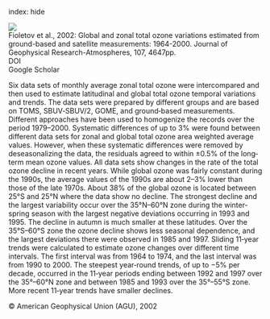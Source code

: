index: hide

<div class="Citation">
    <div class="Citation-thumb CitationThumb-linked"  data-href="https://doi.org/10.1029/2001jd001350">
      <img src="https://static.claimspace.cloud/climate-study-static/refs/thumbs/9/Fioletov_et_al_2002-thumb.png" />
    </div>

  <div class="Citation-body">
    <div class="Citation-text">Fioletov et al., 2002: Global and zonal total ozone variations estimated from ground-based and satellite measurements: 1964-2000. <span class="Article-journal">Journal of Geophysical Research-Atmospheres, </span><span class="Article-volume">107, </span>4647pp.</div>
    <div class="Citation-links">
      <div class="CitationLink" data-href="https://doi.org/10.1029/2001jd001350">
        <div class="CitationLink-icon CitationLink-Doi"></div>
        <div class="CitationLink-text">DOI</div>
      </div>
      <div class="CitationLink" data-href="https://scholar.google.com/scholar?q=10.1029/2001jd001350">
        <div class="CitationLink-icon CitationLink-Scholar"></div>
        <div class="CitationLink-text">Google Scholar</div>
      </div>
    </div>
  </div>
</div>

Six data sets of monthly average zonal total ozone were intercompared and then used to estimate latitudinal and global total ozone temporal variations and trends. The data sets were prepared by different groups and are based on TOMS, SBUV‐SBUV/2, GOME, and ground‐based measurements. Different approaches have been used to homogenize the records over the period 1979–2000. Systematic differences of up to 3% were found between different data sets for zonal and global total ozone area weighted average values. However, when these systematic differences were removed by deseasonalizing the data, the residuals agreed to within ±0.5% of the long‐term mean ozone values. All data sets show changes in the rate of the total ozone decline in recent years. While global ozone was fairly constant during the 1990s, the average values of the 1990s are about 2–3% lower than those of the late 1970s. About 38% of the global ozone is located between 25°S and 25°N where the data show no decline. The strongest decline and the largest variability occur over the 35°N–60°N zone during the winter‐spring season with the largest negative deviations occurring in 1993 and 1995. The decline in autumn is much smaller at these latitudes. Over the 35°S–60°S zone the ozone decline shows less seasonal dependence, and the largest deviations there were observed in 1985 and 1997. Sliding 11‐year trends were calculated to estimate ozone changes over different time intervals. The first interval was from 1964 to 1974, and the last interval was from 1990 to 2000. The steepest year‐round trends, of up to −5% per decade, occurred in the 11‐year periods ending between 1992 and 1997 over the 35°–60°N zone and between 1985 and 1993 over the 35°–55°S zone. More recent 11‐year trends have smaller declines.

<div class="Citation-copy">
&copy; American Geophysical Union (AGU), 2002
</div>